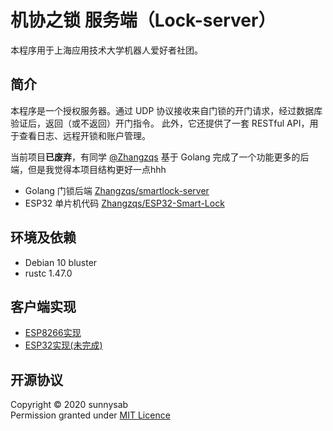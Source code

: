 # 机协之锁 服务端（Lock-server）

本程序用于上海应用技术大学机器人爱好者社团。

## 简介

本程序是一个授权服务器。通过 UDP 协议接收来自门锁的开门请求，经过数据库验证后，返回（或不返回）开门指令。
此外，它还提供了一套 RESTful API，用于查看日志、远程开锁和账户管理。

当前项目**已废弃**，有同学 [@Zhangzqs]() 基于 Golang 完成了一个功能更多的后端，但是我觉得本项目结构更好一点hhh

- Golang 门锁后端 [Zhangzqs/smartlock-server](https://github.com/Zhangzqs/smartlock-server)
- ESP32 单片机代码 [Zhangzqs/ESP32-Smart-Lock](https://github.com/Zhangzqs/ESP32-Smart-Lock)

## 环境及依赖

- Debian 10 bluster
- rustc 1.47.0

## 客户端实现

- [ESP8266实现](https://github.com/Zhangzqs/lock-client-esp8266)
- [ESP32实现(未完成)](https://github.com/Zhangzqs/Lock-ESP32)

## 开源协议

Copyright © 2020 sunnysab  
Permission granted under [MIT Licence](https://mit-license.org/)
